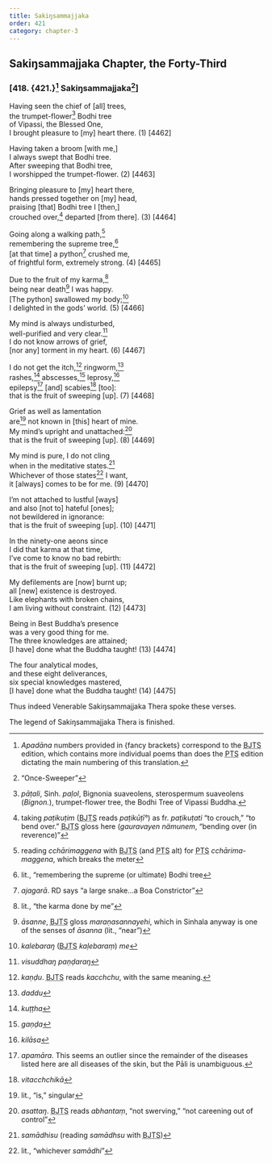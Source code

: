```yaml
---
title: Sakiŋsammajjaka
order: 421
category: chapter-3
---
```


## Sakiŋsammajjaka Chapter, the Forty-Third

### \[418. {421.}[^1] Sakiŋsammajjaka[^2]\]

Having seen the chief of \[all\] trees,  
the trumpet-flower[^3] Bodhi tree  
of Vipassi, the Blessed One,  
I brought pleasure to \[my\] heart there. (1) \[4462\]

Having taken a broom \[with me,\]  
I always swept that Bodhi tree.  
After sweeping that Bodhi tree,  
I worshipped the trumpet-flower. (2) \[4463\]

Bringing pleasure to \[my\] heart there,  
hands pressed together on \[my\] head,  
praising \[that\] Bodhi tree I \[then,\]  
crouched over,[^4] departed \[from there\]. (3) \[4464\]

Going along a walking path,[^5]  
remembering the supreme tree,[^6]  
\[at that time\] a python[^7] crushed me,  
of frightful form, extremely strong. (4) \[4465\]

Due to the fruit of my karma,[^8]  
being near death[^9] I was happy.  
\[The python\] swallowed my body;[^10]  
I delighted in the gods’ world. (5) \[4466\]

My mind is always undisturbed,  
well-purified and very clear.[^11]  
I do not know arrows of grief,  
\[nor any\] torment in my heart. (6) \[4467\]

I do not get the itch,[^12] ringworm,[^13]  
rashes,[^14] abscesses,[^15] leprosy,[^16]  
epilepsy[^17] \[and\] scabies[^18] \[too\]:  
that is the fruit of sweeping \[up\]. (7) \[4468\]

Grief as well as lamentation  
are[^19] not known in \[this\] heart of mine.  
My mind’s upright and unattached:[^20]  
that is the fruit of sweeping \[up\]. (8) \[4469\]

My mind is pure, I do not cling  
when in the meditative states.[^21]  
Whichever of those states[^22] I want,  
it \[always\] comes to be for me. (9) \[4470\]

I’m not attached to lustful \[ways\]  
and also \[not to\] hateful \[ones\];  
not bewildered in ignorance:  
that is the fruit of sweeping \[up\]. (10) \[4471\]

In the ninety-one aeons since  
I did that karma at that time,  
I’ve come to know no bad rebirth:  
that is the fruit of sweeping \[up\]. (11) \[4472\]

My defilements are \[now\] burnt up;  
all \[new\] existence is destroyed.  
Like elephants with broken chains,  
I am living without constraint. (12) \[4473\]

Being in Best Buddha’s presence  
was a very good thing for me.  
The three knowledges are attained;  
\[I have\] done what the Buddha taught! (13) \[4474\]

The four analytical modes,  
and these eight deliverances,  
six special knowledges mastered,  
\[I have\] done what the Buddha taught! (14) \[4475\]

Thus indeed Venerable Sakiŋsammajjaka Thera spoke these verses.

The legend of Sakiŋsammajjaka Thera is finished.

[^1]: *Apadāna* numbers provided in {fancy brackets} correspond to the <abbr title="Buddha Jayanthi Tripitaka Series">BJTS</abbr> edition, which contains more individual poems than does the <abbr title="Pali Text Society">PTS</abbr> edition dictating the main numbering of this translation.

[^2]: “Once-Sweeper”

[^3]: *pāṭali*, Sinh. *paḷol*, Bignonia suaveolens, sterospermum suaveolens (*Bignon.*), trumpet-flower tree, the Bodhi Tree of Vipassi Buddha.

[^4]: taking *paṭikuṭim* (<abbr title="Buddha Jayanthi Tripitaka Series">BJTS</abbr> reads *paṭikūṭī°*) as fr. *paṭikuṭati* “to crouch,” “to bend over.” <abbr title="Buddha Jayanthi Tripitaka Series">BJTS</abbr> gloss here (*gauravayen nämunem*, “bending over (in reverence)”

[^5]: reading *<span class="diacritics" data-state="on">c</span><span class="no-diacritics" data-state="off">ch</span>ārimaggena* with <abbr title="Buddha Jayanthi Tripitaka Series">BJTS</abbr> (and <abbr title="Pali Text Society">PTS</abbr> alt) for <abbr title="Pali Text Society">PTS</abbr> *<span class="diacritics" data-state="on">c</span><span class="no-diacritics" data-state="off">ch</span>ārima-maggena*, which breaks the meter

[^6]: lit., “remembering the supreme (or ultimate) Bodhi tree

[^7]: *ajagarā*. RD says “a large snake…a Boa Constrictor”

[^8]: lit., “the karma done by me”

[^9]: *āsanne*, <abbr title="Buddha Jayanthi Tripitaka Series">BJTS</abbr> gloss *maraṇasannayehi*, which in Sinhala anyway is one of the senses of *āsanna* (lit., “near”)

[^10]: *kalebaraŋ* (<abbr title="Buddha Jayanthi Tripitaka Series">BJTS</abbr> *kaḷebaraṃ*) *me*

[^11]: *visuddhaŋ paṇḍaraŋ*

[^12]: *kaṇḍu*. <abbr title="Buddha Jayanthi Tripitaka Series">BJTS</abbr> reads *ka<span class="diacritics" data-state="on">c</span><span class="no-diacritics" data-state="off">ch</span>chu*, with the same meaning.

[^13]: *daddu*

[^14]: *kuṭṭha*

[^15]: *gaṇḍa*

[^16]: *kilāsa*

[^17]: *apamāra*. This seems an outlier since the remainder of the diseases listed here are all diseases of the skin, but the Pāli is unambiguous.

[^18]: *vita<span class="diacritics" data-state="on">c</span><span class="no-diacritics" data-state="off">ch</span>chikā*

[^19]: lit., “is,” singular

[^20]: *asattaŋ*. <abbr title="Buddha Jayanthi Tripitaka Series">BJTS</abbr> reads *abhantaṃ*, “not swerving,” “not careening out of control”

[^21]: *samādhisu* (reading *samādhsu* with <abbr title="Buddha Jayanthi Tripitaka Series">BJTS</abbr>)

[^22]: lit., “whichever *samādhi*”
